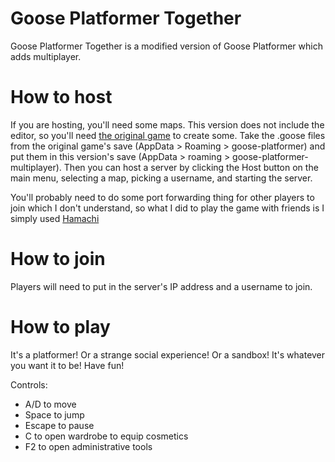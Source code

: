 # Goose Platformer Together

Goose Platformer Together is a modified version of Goose Platformer which adds multiplayer.

# How to host

If you are hosting, you'll need some maps. This version does not include the editor, so you'll need [the original game](https://nibbl-z.itch.io/goose-platformer) to create some. Take the .goose files from the original game's save (AppData > Roaming > goose-platformer) and put them in this version's save (AppData > roaming > goose-platformer-multiplayer). Then you can host a server by clicking the Host button on the main menu, selecting a map, picking a username, and starting the server.

You'll probably need to do some port forwarding thing for other players to join which I don't understand, so what I did to play the game with friends is I simply used [Hamachi](https://vpn.net/)

# How to join

Players will need to put in the server's IP address and a username to join. 

# How to play

It's a platformer! Or a strange social experience! Or a sandbox! It's whatever you want it to be! Have fun!

Controls:
- A/D to move
- Space to jump
- Escape to pause
- C to open wardrobe to equip cosmetics
- F2 to open administrative tools
